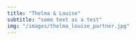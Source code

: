 ```yaml
---
title: "Thelma & Louise"
subtitle: "some text as a test"
img: "/images/thelma_louise_partner.jpg"
---
```

